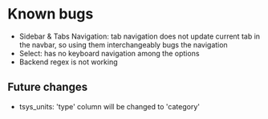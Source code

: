 # Known bugs
- Sidebar & Tabs Navigation: tab navigation does not update current tab in the navbar, so using them interchangeably bugs the navigation
- Select: has no keyboard navigation among the options
- Backend regex is not working

## Future changes
- tsys_units: 'type' column will be changed to 'category'